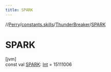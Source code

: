 ```yaml
---
title: SPARK
---
```

//[Perry](../../../index.html)/[constants.skills](../index.html)/[ThunderBreaker](index.html)/[SPARK](-s-p-a-r-k.html)



# SPARK



[jvm]\
const val [SPARK](-s-p-a-r-k.html): [Int](https://kotlinlang.org/api/latest/jvm/stdlib/kotlin/-int/index.html) = 15111006





